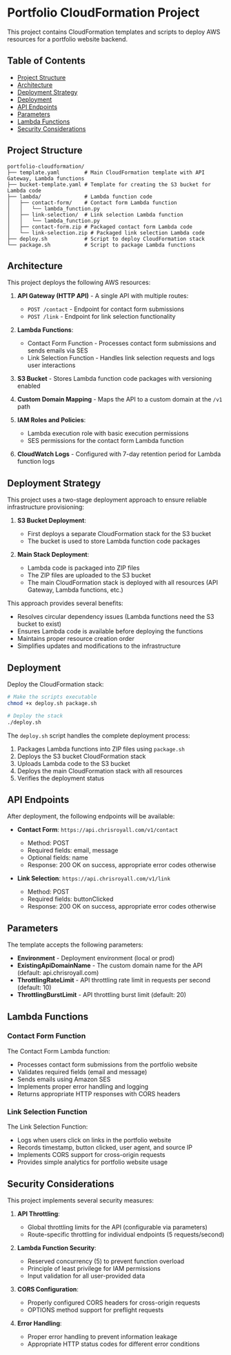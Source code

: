 # Portfolio CloudFormation Project

This project contains CloudFormation templates and scripts to deploy AWS resources for a portfolio website backend.

## Table of Contents
- [Project Structure](#project-structure)
- [Architecture](#architecture)
- [Deployment Strategy](#deployment-strategy)
- [Deployment](#deployment)
- [API Endpoints](#api-endpoints)
- [Parameters](#parameters)
- [Lambda Functions](#lambda-functions)
- [Security Considerations](#security-considerations)

## Project Structure

```
portfolio-cloudformation/
├── template.yaml        # Main CloudFormation template with API Gateway, Lambda functions
├── bucket-template.yaml # Template for creating the S3 bucket for Lambda code
├── lambda/              # Lambda function code
│   ├── contact-form/    # Contact form Lambda function
│   │   └── lambda_function.py
│   ├── link-selection/  # Link selection Lambda function
│   │   └── lambda_function.py
│   ├── contact-form.zip # Packaged contact form Lambda code
│   └── link-selection.zip # Packaged link selection Lambda code
├── deploy.sh            # Script to deploy CloudFormation stack
└── package.sh           # Script to package Lambda functions
```

## Architecture

This project deploys the following AWS resources:

1. **API Gateway (HTTP API)** - A single API with multiple routes:
   - `POST /contact` - Endpoint for contact form submissions
   - `POST /link` - Endpoint for link selection functionality

2. **Lambda Functions**:
   - Contact Form Function - Processes contact form submissions and sends emails via SES
   - Link Selection Function - Handles link selection requests and logs user interactions

3. **S3 Bucket** - Stores Lambda function code packages with versioning enabled

4. **Custom Domain Mapping** - Maps the API to a custom domain at the `/v1` path

5. **IAM Roles and Policies**:
   - Lambda execution role with basic execution permissions
   - SES permissions for the contact form Lambda function

6. **CloudWatch Logs** - Configured with 7-day retention period for Lambda function logs

## Deployment Strategy

This project uses a two-stage deployment approach to ensure reliable infrastructure provisioning:

1. **S3 Bucket Deployment**:
   - First deploys a separate CloudFormation stack for the S3 bucket
   - The bucket is used to store Lambda function code packages

2. **Main Stack Deployment**:
   - Lambda code is packaged into ZIP files
   - The ZIP files are uploaded to the S3 bucket
   - The main CloudFormation stack is deployed with all resources (API Gateway, Lambda functions, etc.)

This approach provides several benefits:
- Resolves circular dependency issues (Lambda functions need the S3 bucket to exist)
- Ensures Lambda code is available before deploying the functions
- Maintains proper resource creation order
- Simplifies updates and modifications to the infrastructure

## Deployment

Deploy the CloudFormation stack:
```bash
# Make the scripts executable
chmod +x deploy.sh package.sh

# Deploy the stack
./deploy.sh
```

The `deploy.sh` script handles the complete deployment process:
1. Packages Lambda functions into ZIP files using `package.sh`
2. Deploys the S3 bucket CloudFormation stack
3. Uploads Lambda code to the S3 bucket
4. Deploys the main CloudFormation stack with all resources
5. Verifies the deployment status

## API Endpoints

After deployment, the following endpoints will be available:

- **Contact Form**: `https://api.chrisroyall.com/v1/contact`
  - Method: POST
  - Required fields: email, message
  - Optional fields: name
  - Response: 200 OK on success, appropriate error codes otherwise

- **Link Selection**: `https://api.chrisroyall.com/v1/link`
  - Method: POST
  - Required fields: buttonClicked
  - Response: 200 OK on success, appropriate error codes otherwise

## Parameters

The template accepts the following parameters:

- **Environment** - Deployment environment (local or prod)
- **ExistingApiDomainName** - The custom domain name for the API (default: api.chrisroyall.com)
- **ThrottlingRateLimit** - API throttling rate limit in requests per second (default: 10)
- **ThrottlingBurstLimit** - API throttling burst limit (default: 20)

## Lambda Functions

### Contact Form Function

The Contact Form Lambda function:
- Processes contact form submissions from the portfolio website
- Validates required fields (email and message)
- Sends emails using Amazon SES
- Implements proper error handling and logging
- Returns appropriate HTTP responses with CORS headers

### Link Selection Function

The Link Selection Function:
- Logs when users click on links in the portfolio website
- Records timestamp, button clicked, user agent, and source IP
- Implements CORS support for cross-origin requests
- Provides simple analytics for portfolio website usage

## Security Considerations

This project implements several security measures:

1. **API Throttling**:
   - Global throttling limits for the API (configurable via parameters)
   - Route-specific throttling for individual endpoints (5 requests/second)

2. **Lambda Function Security**:
   - Reserved concurrency (5) to prevent function overload
   - Principle of least privilege for IAM permissions
   - Input validation for all user-provided data

3. **CORS Configuration**:
   - Properly configured CORS headers for cross-origin requests
   - OPTIONS method support for preflight requests

4. **Error Handling**:
   - Proper error handling to prevent information leakage
   - Appropriate HTTP status codes for different error conditions
